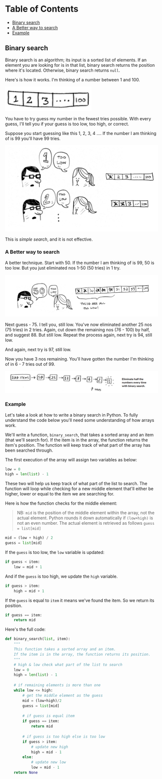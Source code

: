 <!-- vscode-markdown-toc -->

# Table of Contents

- [Binary search](#Binarysearch)
- [A Better way to search](#ABetterwaytosearch)
- [Example](#Example)

<!-- vscode-markdown-toc-config
	numbering=true
	autoSave=true
	/vscode-markdown-toc-config -->
<!-- /vscode-markdown-toc -->

## <a name='Binarysearch'></a>Binary search

Binary search is an algorithm; its input is a sorted list of elements. If an element you are looking for is in that list, binary search returns the position where it's located. Otherwise, binary search returns `null`.

Here's is how it works. I'm thinking of a number between 1 and 100.

![](/static/1-100.PNG)

You have to try guess my number in the fewest tries possible. With every guess, I'll tell you if your guess is too low, too high, or correct.

Suppose you start guessing like this 1, 2, 3, 4 .... If the number I am thinking of is 99 you'll have 99 tries.

![](/static/simple_search.PNG)

This is _simple search_, and it is not effective.

### <a name='ABetterwaytosearch'></a>A Better way to search

A better technique. Start with 50. If the number I am thinking of is 99, 50 is too low. But you just eliminated nos 1-50 (50 tries) in 1 try.

![](/static/binary_search.PNG)

Next guess - 75. I tell you, still low. You've now eliminated another 25 nos (75 tries) in 2 tries.
Again, cut down the remaining nos (76 - 100) by half, and suggest 88. But still low. Repeat the process again, next try is 94, still low.

And again, next try is 97, still low.

Now you have 3 nos remaining. You'll have gotten the number I'm thinking of in 6 - 7 tries out of 99.

![](/static/7_steps.PNG)

### <a name='Example'></a>Example

Let's take a look at how to write a binary search in Python. To fully understand the code below you'll need some understanding of how arrays work.

We'll write a function, `binary_search`, that takes a sorted array and an item (that we'll search for). If the item is in the array, the function returns the item's position. The function will keep track of what part of the array has been searched through.

The first execution of the array will assign two variables as below:

```python
low = 0
high = len(list) - 1
```

These two will help us keep track of what part of the list to search. The function will loop while checking for a new middle element that'll either be higher, lower or equal to the item we are searching for.

Here is how the function checks for the middle element:

> NB: `mid` is the position of the middle element within the array, not the actual element. Python rounds it down automatically if `(low+high)` is not an even number. The actual element is retrieved as follows `guess = list[mid]`

```python
mid = (low + high) / 2
guess = list[mid]
```

If the `guess` is too low, the `low` variable is updated:

```python
if guess < item:
    low = mid + 1
```

And if the `guess` is too high, we update the `high` variable.

```python
if guess > item:
    high = mid + 1
```

If the `guess` is equal to `item` it means we've found the item. So we return its position.

```python
if guess == item:
    return mid
```

Here's the full code:

```python
def binary_search(list, item):
    """
    This function takes a sorted array and an item.
    If the item is in the array, the function returns its position.
    """
    # high & low check what part of the list to search
    low = 0
    high = len(list) - 1

    # if remaining elements is more than one
    while low <= high:
        # get the middle element as the guess
        mid = (low+high)/2
        guess = list[mid]

        # if guess is equal item
        if guess == item:
            return mid

        # if guess is too high else is too low
        if guess > item:
            # update new high
            high = mid - 1
        else:
            # update new low
            low = mid - 1
    return None
```
